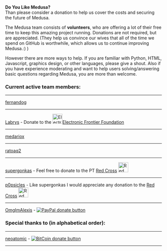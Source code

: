 **Do You Like Medusa?**  
Than please consider a donation to help us cover the costs and securing the future of Medusa.  

The Medusa team consists of **volunteers**, who are offering a lot of their free time to keep this amazing project running. Donations are not required, but are appreciated. (They help us convince our wives that all of the time we spend on GitHub is worthwhile, which allows us to continue improving Medusa.:) )

However there are more ways to help. If you are familiar with Python, HTML, Javascript, graphics design, or other languages, please give a shout. Also if you have experience moderating and want to help users solving/answering basic questions regarding Medusa, you are more than welcome. 
 
### Current active team members:
***
[fernandog](https://github.com/fernandog)
***
[Labrys](https://github.com/labrys) - Donate to the [<img src="https://www.eff.org/files/2014/01/24/eff-logo-plain-72.jpg" width="32" alt="Electronic Frontier Foundation">Electronic Frontier Foundation](https://supporters.eff.org/donate)
***
[medariox](https://github.com/medariox)
***
[ratoaq2](https://github.com/ratoaq2)
***
[supergonkas](https://github.com/duramato) - Feel free to donate to the PT [Red Cross](http://www.cruzvermelha.pt/donativos.html) [<img src="http://www.cruzvermelha.pt/favicon.ico" width="32" alt="Red Cross">](http://www.cruzvermelha.pt/donativos.html)    
***
[p0psicles](https://github.com/p0psicles) - Like supergonkas I would appreciate any donation to the [Red Cross](http://www.redcross.org/donations/ways-to-donate) [<img src="http://www.redcross.org/images/MEDIA_CustomProductCatalog/m3440072_footer-promo-Join_the_movement.png" height="32px" alt="Red Cross">](http://www.redcross.org/donations/ways-to-donate) 
***
[OmgImAlexis](https://github.com/OmgImAlexis) -  [![PayPal donate button](https://github-cloud.s3.amazonaws.com/assets%2F390379%2F10957731%2Fdf1228ce-831b-11e5-9f1b-d5ee712d392d.png)](https://www.paypal.com/cgi-bin/webscr?cmd=_s-xclick&hosted_button_id=MXNTEL7HLGFQA)  
### Special thanks to (in alphabetical order):
***
[neoatomic](https://github.com/neoatomic) - [![BitCoin donate button](https://github-cloud.s3.amazonaws.com/assets%2F390379%2F10957762%2F313cd946-831c-11e5-91e0-a69ba6fae6dd.png)](https://greenaddress.it/pay/GAua8uEhuZvvTFy1Bdwwon9wpUPB8 "Donate using Bitcoin")  
***
